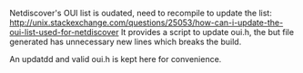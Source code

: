 Netdiscover's OUI list is oudated, need to recompile to update the list: http://unix.stackexchange.com/questions/25053/how-can-i-update-the-oui-list-used-for-netdiscover
It provides a script to update oui.h, the but file generated has unnecessary new lines which breaks the build.

An updatdd and valid oui.h is kept here for convenience.